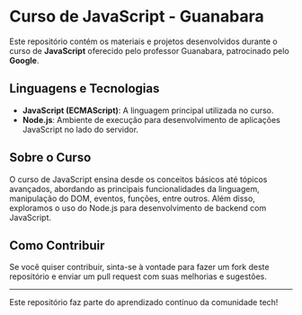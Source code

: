 # Curso de JavaScript - Guanabara

Este repositório contém os materiais e projetos desenvolvidos durante o curso de **JavaScript** oferecido pelo professor Guanabara, patrocinado pelo **Google**.

## Linguagens e Tecnologias

- **JavaScript (ECMAScript)**: A linguagem principal utilizada no curso.
- **Node.js**: Ambiente de execução para desenvolvimento de aplicações JavaScript no lado do servidor.

## Sobre o Curso

O curso de JavaScript ensina desde os conceitos básicos até tópicos avançados, abordando as principais funcionalidades da linguagem, manipulação do DOM, eventos, funções, entre outros. Além disso, exploramos o uso do Node.js para desenvolvimento de backend com JavaScript.

## Como Contribuir

Se você quiser contribuir, sinta-se à vontade para fazer um fork deste repositório e enviar um pull request com suas melhorias e sugestões.

---

Este repositório faz parte do aprendizado contínuo da comunidade tech!

